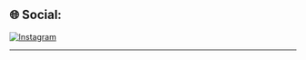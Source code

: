 
## 🌐 Social:
[![Instagram](https://img.shields.io/badge/Instagram-%23E4405F.svg?logo=Instagram&logoColor=white)](https://instagram.com/https://www.instagram.com/maccielx_/) 

---

<!-- Proudly created with GPRM ( https://gprm.itsvg.in ) -->
